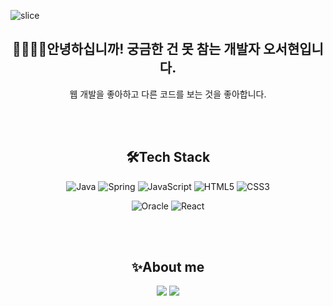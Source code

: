 ![slice](https://capsule-render.vercel.app/api?type=slice&color=auto&height=200&text=서현's%20GitHub&fontAlign=70&rotate=13&fontAlignY=25&desc=&descAlign=70.&descAlignY=40)

<div align=center>

## 👋🙇🏻‍♀️안녕하십니까! 궁금한 건 못 참는 개발자 오서현입니다.<br>
웹 개발을 좋아하고 다른 코드를 보는 것을 좋아합니다.

<br>
<br>

## 🛠️Tech Stack
![Java](https://img.shields.io/badge/java-000000?style=flat&logo=java&logoColor=white)
![Spring](https://img.shields.io/badge/spring-6DB33F?style=flat&logo=spring&logoColor=white)
![JavaScript](https://img.shields.io/badge/javascript-F7DF1E?style=flat&logo=javascript&logoColor=white)
![HTML5](https://img.shields.io/badge/html5-E34F26?style=flat&logo=html5&logoColor=white)
![CSS3](https://img.shields.io/badge/css3-1572B6?style=flat&logo=css3&logoColor=white)

![Oracle](https://img.shields.io/badge/oracle-F80000?style=flat&logo=oracle&logoColor=white)
![React](https://img.shields.io/badge/react-61DAFB?style=flat&logo=react&logoColor=white)

<br>
<br>

## ✨About me
<a href="https://ohsh.tistory.com/"><img src="https://img.shields.io/badge/tistory-000000?style=flat-square&logo=tistory&logoColor=white&link=(https://ohsh.tistory.com/)https://ohsh.tistory.com/"/></a>
<a href="https://www.notion.so/94ced4db79354c7eafc2020d8a5740e0?pvs=4"><img src="https://img.shields.io/badge/notion-000000?style=flat-square&logo=notion&logoColor=white&link=(https://www.notion.so/94ced4db79354c7eafc2020d8a5740e0?pvs=4)https://www.notion.so/94ced4db79354c7eafc2020d8a5740e0?pvs=4"/></a>


</div>


